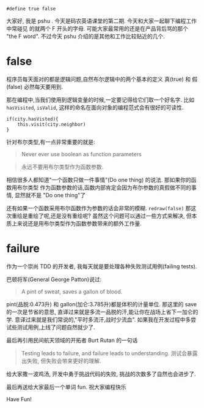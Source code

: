 

```
#define true false
```

大家好, 我是 pshu . 今天是码农英语课堂的第二期. 今天和大家一起聊下编程工作中常碰见
的就两个 F 开头的字母. 可能大家最常用的还是在产品背后骂的那个 "the F word".
不过今天 pshu 介绍的是其他和工作比较贴近的几个.

# false

程序员每天面对的都是逻辑问题,自然布尔逻辑中的两个基本的定义 真(true) 和 假(false)
必然每天要用到.

那在编程中,当我们使用到逻辑变量的时候,一定要记得给它们取一个好名字. 比如 `hasVisited`,
`isValid`, 这样的命名在面向对象的编程范式会有很好的可读性.

```
if(city.hasVisted){
	this.visit(city.neighbor)
}
```

针对布尔类型,有一点非常重要的就是:

> Never ever use boolean as function parameters

>永远不要用布尔类型作为函数参数.

相信很多人都知道"一个函数只做一件事情"(Do one thing) 的说法. 那如果你的函数用布尔类型
作为函数参数的话,函数内部肯定会因为布尔参数的真假做不同的事情, 显然就不是 "Do one thing"了

还有如果一个函数采用布尔函数作为参数的话会非常的模糊.
`redraw(false)` 那这次重绘是重绘了呢,还是没有重绘呢? 虽然这个问题可以通过一些方式来解决,
但本质上来说还是用布尔类型作为函数参数带来的额外工作量.

# failure

作为一个崇尚 TDD 的开发者, 我每天就是要处理各种失败测试用例(failing tests).

巴顿将军(General George Patton)说过:

> A pint of sweat, saves a gallon of blood.

pint(品脱:0.473升) 和 gallon(加仑:3.785升)都是体积的计量单位.
那这里的 save 的一次是节省的意思, 直译过来就是多流一品脱的汗,能让你在战场上省下一加仑的学.
意译过来就是我们常说的,"平时多流汗,战时少流血".
如果我在开发过程中多尝试些测试用例,上线了问题自然就少了.

最后再引用民间航天领域的开拓者 Burt Rutan 的一句话

> Testing leads to failure, and failure leads to understanding.
> 测试会暴露出失败, 但失败会带来更好的理解.

给大家撒一波鸡汤, 开发中勇于挑战代码的失败, 挑战的次数多了自然也会进步了.


最后再送给大家最后一个单词 fun.
祝大家编程快乐

Have Fun!


